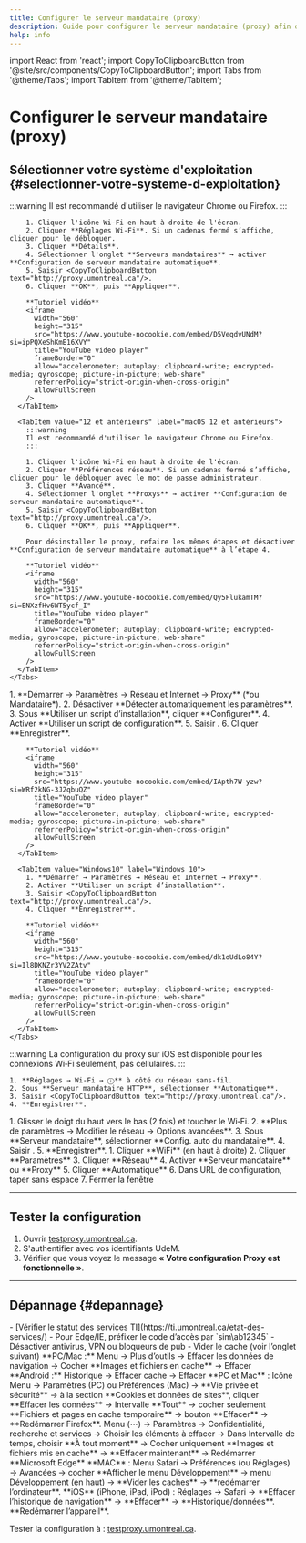 ```yaml
---
title: Configurer le serveur mandataire (proxy)
description: Guide pour configurer le serveur mandataire (proxy) afin d'accéder aux ressources électroniques.
help: info
---
```


import React from 'react';
import CopyToClipboardButton from '@site/src/components/CopyToClipboardButton';
import Tabs from '@theme/Tabs';
import TabItem from '@theme/TabItem';

# Configurer le serveur mandataire (proxy)

## Sélectionner votre système d'exploitation {#selectionner-votre-systeme-d-exploitation}

<Tabs groupId="os-tabs">
  <TabItem value="macOS" label="macOS">
    <Tabs groupId="macOS">
    <TabItem value="13 et ultérieurs" label="macOS 13 et ultérieurs">
        :::warning
        Il est recommandé d'utiliser le navigateur Chrome ou Firefox.
        :::

        1. Cliquer l'icône Wi‑Fi en haut à droite de l'écran.
        2. Cliquer **Réglages Wi‑Fi**. Si un cadenas fermé s’affiche, cliquer pour le débloquer.  
        3. Cliquer **Détails**.
        4. Sélectionner l'onglet **Serveurs mandataires** → activer **Configuration de serveur mandataire automatique**.
        5. Saisir <CopyToClipboardButton text="http://proxy.umontreal.ca"/>.
        6. Cliquer **OK**, puis **Appliquer**.

        **Tutoriel vidéo**  
        <iframe
          width="560"
          height="315"
          src="https://www.youtube-nocookie.com/embed/D5VeqdvUNdM?si=ipPQXeShKmE16XVY"
          title="YouTube video player"
          frameBorder="0"
          allow="accelerometer; autoplay; clipboard-write; encrypted-media; gyroscope; picture-in-picture; web-share"
          referrerPolicy="strict-origin-when-cross-origin"
          allowFullScreen
        />
      </TabItem>
  
      <TabItem value="12 et antérieurs" label="macOS 12 et antérieurs">
        :::warning
        Il est recommandé d'utiliser le navigateur Chrome ou Firefox.
        :::

        1. Cliquer l'icône Wi‑Fi en haut à droite de l'écran.  
        2. Cliquer **Préférences réseau**. Si un cadenas fermé s’affiche, cliquer pour le débloquer avec le mot de passe administrateur.  
        3. Cliquer **Avancé**.  
        4. Sélectionner l'onglet **Proxys** → activer **Configuration de serveur mandataire automatique**.  
        5. Saisir <CopyToClipboardButton text="http://proxy.umontreal.ca"/>.
        6. Cliquer **OK**, puis **Appliquer**.

        Pour désinstaller le proxy, refaire les mêmes étapes et désactiver **Configuration de serveur mandataire automatique** à l’étape 4.

        **Tutoriel vidéo**  
        <iframe
          width="560"
          height="315"
          src="https://www.youtube-nocookie.com/embed/Qy5FlukamTM?si=ENXzfHv6WT5ycf_I"
          title="YouTube video player"
          frameBorder="0"
          allow="accelerometer; autoplay; clipboard-write; encrypted-media; gyroscope; picture-in-picture; web-share"
          referrerPolicy="strict-origin-when-cross-origin"
          allowFullScreen
        />
      </TabItem>
    </Tabs>
  </TabItem>

  <TabItem value="Windows" label="Windows">
    <Tabs groupId="Windows">
      <TabItem value="Windows11" label="Windows 11">
        1. **Démarrer → Paramètres → Réseau et Internet → Proxy** (*ou Mandataire*).  
        2. Désactiver **Détecter automatiquement les paramètres**.  
        3. Sous **Utiliser un script d’installation**, cliquer **Configurer**.  
        4. Activer **Utiliser un script de configuration**.  
        5. Saisir <CopyToClipboardButton text="http://proxy.umontreal.ca"/>.  
        6. Cliquer **Enregistrer**.

        **Tutoriel vidéo**  
        <iframe
          width="560"
          height="315"
          src="https://www.youtube-nocookie.com/embed/IApth7W-yzw?si=WRf2kNG-3J2qbuQZ"
          title="YouTube video player"
          frameBorder="0"
          allow="accelerometer; autoplay; clipboard-write; encrypted-media; gyroscope; picture-in-picture; web-share"
          referrerPolicy="strict-origin-when-cross-origin"
          allowFullScreen
        />
      </TabItem>
      
      <TabItem value="Windows10" label="Windows 10">
        1. **Démarrer → Paramètres → Réseau et Internet → Proxy**.  
        2. Activer **Utiliser un script d’installation**.  
        3. Saisir <CopyToClipboardButton text="http://proxy.umontreal.ca"/>.  
        4. Cliquer **Enregistrer**.

        **Tutoriel vidéo**  
        <iframe
          width="560"
          height="315"
          src="https://www.youtube-nocookie.com/embed/dk1oUdLo84Y?si=Il8DKNZr3YV2ZAtv"
          title="YouTube video player"
          frameBorder="0"
          allow="accelerometer; autoplay; clipboard-write; encrypted-media; gyroscope; picture-in-picture; web-share"
          referrerPolicy="strict-origin-when-cross-origin"
          allowFullScreen
        />
      </TabItem>
    </Tabs>
  </TabItem>

  <TabItem value="iOS" label="iOS">
    :::warning
    La configuration du proxy sur iOS est disponible pour les connexions Wi‑Fi seulement, pas cellulaires.
    :::

    1. **Réglages → Wi‑Fi → ⓘ** à côté du réseau sans‑fil.  
    2. Sous **Serveur mandataire HTTP**, sélectionner **Automatique**.  
    3. Saisir <CopyToClipboardButton text="http://proxy.umontreal.ca"/>.  
    4. **Enregistrer**.
  </TabItem>

  <TabItem value="Android" label="Android">
    1. Glisser le doigt du haut vers le bas (2 fois) et toucher le Wi‑Fi.  
    2. **Plus de paramètres → Modifier le réseau → Options avancées**.  
    3. Sous **Serveur mandataire**, sélectionner **Config. auto du mandataire**.  
    4. Saisir <CopyToClipboardButton text="http://proxy.umontreal.ca"/>.  
    5. **Enregistrer**.
  </TabItem>
  <TabItem value="Linux" label="Linux">
    1. Cliquer **WiFi** (en haut à droite)
    2. Cliquer **Paramètres**
    3. Cliquer **Réseau**
    4. Activer **Serveur mandataire** ou **Proxy**
    5. Cliquer **Automatique**
    6. Dans URL de configuration, taper sans espace <CopyToClipboardButton text="http://proxy.umontreal.ca"/>
    7. Fermer la fenêtre
  </TabItem>
</Tabs>

---

## Tester la configuration

1. Ouvrir [testproxy.umontreal.ca](http://testproxy.umontreal.ca).  
2. S'authentifier avec vos identifiants UdeM.  
3. Vérifier que vous voyez le message **« Votre configuration Proxy est fonctionnelle »**.

---

## Dépannage {#depannage}

<Tabs>
  <TabItem value="Tous navigateurs" label="Tous les navigateurs">
  - [Vérifier le statut des services TI](https://ti.umontreal.ca/etat-des-services/)  
  - Pour Edge/IE, préfixer le code d’accès par `sim\ab12345`  
  - Désactiver antivirus, VPN ou bloqueurs de pub  
  - Vider le cache (voir l’onglet suivant)  
  </TabItem>

  <TabItem value="ViderCache" label="Vider le cache">
    <Tabs>
      <TabItem value="Chrome" label="Chrome">
      **PC/Mac :** Menu → Plus d’outils → Effacer les données de navigation → Cocher **Images et fichiers en cache** → Effacer  
      **Android :** Historique → Effacer cache → Effacer
      </TabItem>
      <TabItem value="Firefox" label="Firefox">
      **PC et Mac** : Icône Menu → Paramètres (PC) ou Préférences (Mac) → **Vie privée et sécurité** → à la section **Cookies et données de sites**, cliquer **Effacer les données** → Intervalle **Tout** → cocher seulement **Fichiers et pages en cache temporaire** → bouton **Effacer** → **Redémarrer Firefox**.
      </TabItem>
      <TabItem value="Edge" label="Edge">
      Menu (⋯) → Paramètres → Confidentialité, recherche et services → Choisir les éléments à effacer  → Dans Intervalle de temps, choisir **À tout moment**  → Cocher uniquement **Images et fichiers mis en cache**  → **Effacer maintenant** → Redémarrer **Microsoft Edge**
      </TabItem>
      <TabItem value="Safari" label="Safari">
      **MAC** : Menu Safari → Préférences (ou Réglages) → Avancées → cocher **Afficher le menu Développement** → menu Développement (en haut) → **Vider les caches** → **redémarrer l’ordinateur**.
      **iOS** (iPhone, iPad, iPod) : Réglages → Safari → **Effacer l’historique de navigation** → **Effacer** → **Historique/données**. **Redémarrer l’appareil**.
      </TabItem>
    </Tabs>
  </TabItem>
</Tabs>

Tester la configuration à : [testproxy.umontreal.ca](http://testproxy.umontreal.ca).  